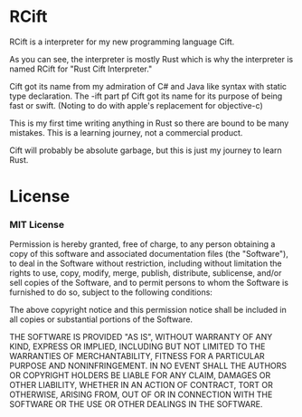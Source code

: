 # RCift

RCift is a interpreter for my new programming language Cift.

As you can see, the interpreter is mostly Rust which is why the interpreter is named RCift for "Rust Cift Interpreter."

Cift got its name from my admiration of C# and Java like syntax with static type declaration.
The -ift part pf Cift got its name for its purpose of being fast or swift. (Noting to do with apple's replacement for objective-c)
                                                      
This is my first time writing anything in Rust so there are bound to be many mistakes.
This is a learning journey, not a commercial product.

Cift will probably be absolute garbage, but this is just my journey to learn Rust.

# License

### MIT License

Permission is hereby granted, free of charge, to any person obtaining a copy of this software and associated documentation files (the "Software"), to deal in the Software without restriction, including without limitation the rights to use, copy, modify, merge, publish, distribute, sublicense, and/or sell copies of the Software, and to permit persons to whom the Software is furnished to do so, subject to the following conditions:

The above copyright notice and this permission notice shall be included in all copies or substantial portions of the Software.

THE SOFTWARE IS PROVIDED "AS IS", WITHOUT WARRANTY OF ANY KIND, EXPRESS OR IMPLIED, INCLUDING BUT NOT LIMITED TO THE WARRANTIES OF MERCHANTABILITY, FITNESS FOR A PARTICULAR PURPOSE AND NONINFRINGEMENT. IN NO EVENT SHALL THE AUTHORS OR COPYRIGHT HOLDERS BE LIABLE FOR ANY CLAIM, DAMAGES OR OTHER LIABILITY, WHETHER IN AN ACTION OF CONTRACT, TORT OR OTHERWISE, ARISING FROM, OUT OF OR IN CONNECTION WITH THE SOFTWARE OR THE USE OR OTHER DEALINGS IN THE SOFTWARE.
